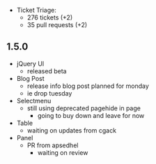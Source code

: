 * Ticket Triage:
  * 276 tickets (+2)
  * 35 pull requests (+2)

## 1.5.0
* jQuery UI
  * released beta
* Blog Post
  * release info blog post planned for monday
  * ie drop tuesday
* Selectmenu
  * still using deprecated pagehide in page
    * going to buy down and leave for now
* Table
  * waiting on updates from cgack
* Panel
  * PR from apsedhel
    * waiting on review

